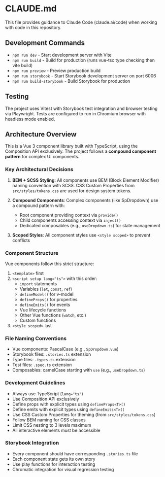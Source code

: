 # CLAUDE.md

This file provides guidance to Claude Code (claude.ai/code) when working with code in this repository.

## Development Commands

- `npm run dev` - Start development server with Vite
- `npm run build` - Build for production (runs vue-tsc type checking then vite build)
- `npm run preview` - Preview production build
- `npm run storybook` - Start Storybook development server on port 6006
- `npm run build-storybook` - Build Storybook for production

## Testing

The project uses Vitest with Storybook test integration and browser testing via Playwright. Tests are configured to run in Chromium browser with headless mode enabled.

## Architecture Overview

This is a Vue 3 component library built with TypeScript, using the Composition API exclusively. The project follows a **compound component pattern** for complex UI components.

### Key Architectural Decisions

1. **BEM + SCSS Styling**: All components use BEM (Block Element Modifier) naming convention with SCSS. CSS Custom Properties from `src/styles/tokens.css` are used for design system tokens.

2. **Compound Components**: Complex components (like SpDropdown) use a compound pattern with:
   - Root component providing context via `provide()`
   - Child components accessing context via `inject()`
   - Dedicated composables (e.g., `useDropdown.ts`) for state management

3. **Scoped Styles**: All component styles use `<style scoped>` to prevent conflicts

### Component Structure

Vue components follow this strict structure:
1. `<template>` first
2. `<script setup lang="ts">` with this order:
   - `import` statements
   - Variables (`let`, `const`, `ref`)
   - `defineModel()` for v-model
   - `defineProps()` for properties
   - `defineEmits()` for events
   - Vue lifecycle functions
   - Other Vue functions (`watch`, etc.)
   - Custom functions
3. `<style scoped>` last

### File Naming Conventions

- Vue components: PascalCase (e.g., `SpDropdown.vue`)
- Storybook files: `.stories.ts` extension
- Type files: `.types.ts` extension
- Test files: `.spec.ts` extension
- Composables: camelCase starting with `use` (e.g., `useDropdown.ts`)

### Development Guidelines

- Always use TypeScript (`lang="ts"`)
- Use Composition API exclusively
- Define props with explicit types using `defineProps<T>()`
- Define emits with explicit types using `defineEmits<T>()`
- Use CSS Custom Properties for theming (from `src/styles/tokens.css`)
- Follow BEM naming for CSS classes
- Limit CSS nesting to 3 levels maximum
- All interactive elements must be accessible

### Storybook Integration

- Every component should have corresponding `.stories.ts` file
- Each component state gets its own story
- Use play functions for interaction testing
- Chromatic integration for visual regression testing